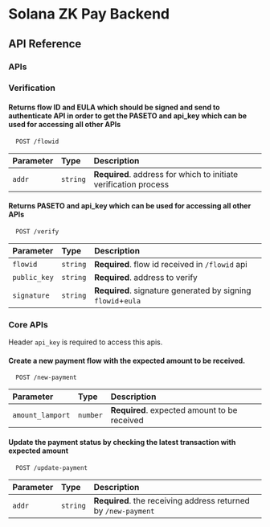 # Solana ZK Pay Backend

## API Reference

### APIs

### Verification

#### Returns flow ID and EULA which should be signed and send to authenticate API in order to get the PASETO and api_key which can be used for accessing all other APIs

```
  POST /flowid
```

| Parameter | Type     | Description                                                      |
| :-------- | :------- | :--------------------------------------------------------------- |
| `addr`    | `string` | **Required**. address for which to initiate verification process |

#### Returns PASETO and api_key which can be used for accessing all other APIs

```
  POST /verify
```

| Parameter    | Type     | Description                                                  |
| :----------- | :------- | :----------------------------------------------------------- |
| `flowid`     | `string` | **Required**. flow id received in `/flowid` api              |
| `public_key` | `string` | **Required**. address to verify                              |
| `signature`  | `string` | **Required**. signature generated by signing `flowid`+`eula` |

### Core APIs

Header `api_key` is required to access this apis.

#### Create a new payment flow with the expected amount to be received.

```
  POST /new-payment
```

| Parameter        | Type     | Description                                  |
| :--------------- | :------- | :------------------------------------------- |
| `amount_lamport` | `number` | **Required**. expected amount to be received |

#### Update the payment status by checking the latest transaction with expected amount

```
  POST /update-payment
```

| Parameter | Type     | Description                                                    |
| :-------- | :------- | :------------------------------------------------------------- |
| `addr`    | `string` | **Required**. the receiving address returned by `/new-payment` |
